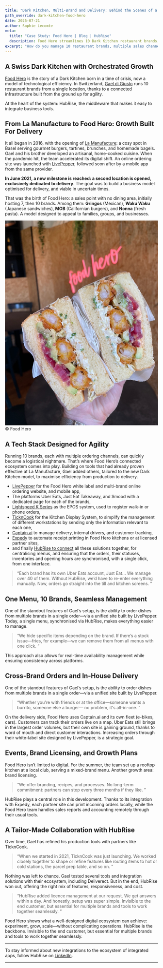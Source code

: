 ```yaml
---
title: "Dark Kitchen, Multi-Brand and Delivery: Behind the Scenes of a Swiss Model Powered by HubRise"
path_override: dark-kitchen-food-hero
date: 2025-07-21
author: Sophie Lecomte
meta:
  title: "Case Study: Food Hero | Blog | HubRise"
  description: Food Hero streamlines 10 Dark Kitchen restaurant brands, from order to delivery, with smooth, centralised management thanks to HubRise.
excerpt: "How do you manage 10 restaurant brands, multiple sales channels, and dozens of accounts on food delivery platforms—all from a single location? In Basel, Food Hero rose to the challenge. With HubRise as its backbone, this Swiss business shows how a connected ecosystem can turn complexity into agility."
---
```


## A Swiss Dark Kitchen with Orchestrated Growth

[Food Hero](https://foodherogroup.ch/english.html) is the story of a Dark Kitchen born in a time of crisis, now a model of technological efficiency. In Switzerland, [Gael di Giusto](https://www.linkedin.com/in/gael-di-giusto-7a8a4349/?) runs 10 restaurant brands from a single location, thanks to a connected infrastructure built from the ground up for agility.

At the heart of the system: HubRise, the middleware that makes it easy to integrate business tools.

## From La Manufacture to Food Hero: Growth Built For Delivery

It all began in 2016, with the opening of [La Manufacture](https://www.lamanufacture-restaurant.com/gundeli-en.html): a cosy spot in Basel serving gourmet burgers, tartines, brunches, and homemade bagels. Gael and his brother developed an artisanal, home-cooked cuisine.
When the pandemic hit, the team accelerated its digital shift. An online ordering site was launched with [LivePepper](https://www.livepepper.com), followed soon after by a mobile app from the same provider.

**In June 2021, a new milestone is reached: a second location is opened, exclusively dedicated to delivery**. The goal was to build a business model optimised for delivery, and viable in uncertain times.

That was the birth of Food Hero: a sales point with no dining area, initially hosting 7, then 10 brands. Among them: **Gringos** (Mexican), **Waku Waku** (Japanese sandwiches), **MOB** (Californian burgers), and **Nonna** (fresh pasta). A model designed to appeal to families, groups, and businesses.

![FOOD HERO, artisanal and homemade cooking](../images/001_food-hero-cuisine-artisanale-faite-maison.jpeg)
© Food Hero

## A Tech Stack Designed for Agility

Running 10 brands, each with multiple ordering channels, can quickly become a logistical nightmare. That’s where Food Hero’s connected ecosystem comes into play.
Building on tools that had already proven effective at La Manufacture, Gael added others, tailored to the new Dark Kitchen model, to maximise efficiency from production to delivery.

- [LivePepper](https://www.livepepper.com) for the Food Hero white label and multi-brand online ordering website, and mobile app,
- The platforms Uber Eats, Just Eat Takeaway, and Smood with a dedicated page for each of the brands,
- [Lightspeed K Series](https://www.lightspeedhq.com) as the EPOS system, used to register walk-in or phone orders,
- [TicknCook](https://tickncook.com) for the Kitchen Display System, to simplify the management of different workstations by sending only the information relevant to each one,
- [Captain.ai](https://www.captain.ai) to manage delivery, internal drivers, and customer tracking,
- [Expedy](https://www.expedy.io/en) to automate receipt printing in Food Hero kitchens or at licensed partner sites,
- and finally [HubRise to connect](https://www.hubrise.com/apps) all these solutions together, for centralising menus, and ensuring that the orders, their statuses, inventories and opening hours are synchronised, with a single click, from one interface.

> “Each brand has its own Uber Eats account, Just Eat... We manage over 40 of them. Without HubRise, we’d have to re-enter everything manually. Now, orders go straight into the till and kitchen screens. ”

## One Menu, 10 Brands, Seamless Management

One of the standout features of Gael’s setup, is the ability to order dishes from multiple brands in a single order—via a unified site built by LivePepper. Today, a single menu, synchronised via HubRise, makes everything easier to manage.

> “We hide specific items depending on the brand. If there’s a stock issue—fries, for example—we can remove them from all menus with one click. ”

This approach also allows for real-time availability management while ensuring consistency across platforms.

## Cross-Brand Orders and In-House Delivery

One of the standout features of Gael’s setup, is the ability to order dishes from multiple brands in a single order—via a unified site built by LivePepper.

> “Whether you're with friends or at the office—someone wants a burrito, someone else a burger— no problem, it's all-in-one. ”

On the delivery side, Food Hero uses Captain.ai and its own fleet (e-bikes, cars). Customers can track their orders live on a map.
Uber Eats still brings in the largest order volumes, but their own site is gaining ground, thanks to word of mouth and direct customer interactions. Increasing orders through their white-label site designed by LivePepper, is a strategic goal.

## Events, Brand Licensing, and Growth Plans

Food Hero isn’t limited to digital. For the summer, the team set up a rooftop kitchen at a local club, serving a mixed-brand menu.
Another growth area: brand licensing.

> “We offer branding, recipes, and processes. No long-term commitment: partners can stop every three months if they like. ”

HubRise plays a central role in this development. Thanks to its integration with Expedy, each partner site can print incoming orders locally, while the Food Hero team handles sales reports and accounting remotely through their usual tools.

## A Tailor-Made Collaboration with HubRise

Over time, Gael has refined his production tools with partners like TicknCook.

> “When we started in 2021, TicknCook was just launching. We worked closely together to shape or refine features like routing items to hot or cold stations, the parcel prep table, and so on.  ”

Nothing was left to chance. Gael tested several tools and integration solutions with their ecosystem, including Deliverect. But in the end, HubRise won out, offering the right mix of features, responsiveness, and cost.

> “HubRise added licence management at our request. We get answers within a day. And honestly, setup was super simple. Invisible to the end customer, but essential for multiple brands and tools to work together seamlessly. ”

Food Hero shows what a well-designed digital ecosystem can achieve: experiment, grow, scale—without complicating operations. HubRise is the backbone. Invisible to the end customer, but essential for multiple brands and tools to work together seamlessly.

___

To stay informed about new integrations to the ecosystem of integrated apps, follow HubRise on [LinkedIn](https://www.linkedin.com/company/hubrise).

___